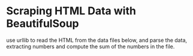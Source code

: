 # Scraping HTML Data with BeautifulSoup
 use urllib to read the HTML from the data files below, and parse the data, extracting numbers and compute the sum of the numbers in the file.
